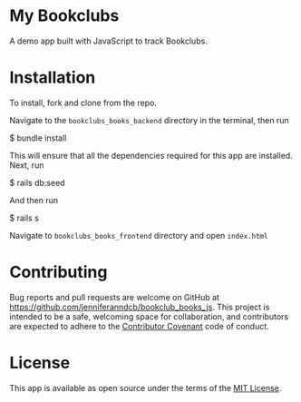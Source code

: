 # My Bookclubs

A demo app built with JavaScript to track Bookclubs.

# Installation

To install, fork and clone from the repo.

Navigate to the `bookclubs_books_backend` directory in the terminal, then run

\$ bundle install

This will ensure that all the dependencies required for this app are installed. Next, run

\$ rails db:seed

And then run

\$ rails s

Navigate to `bookclubs_books_frontend` directory and open `index.html`

# Contributing

Bug reports and pull requests are welcome on GitHub at https://github.com/jenniferanndcb/bookclub_books_js. This project is intended to be a safe, welcoming space for collaboration, and contributors are expected to adhere to the [Contributor Covenant](https://www.contributor-covenant.org/) code of conduct.

# License

This app is available as open source under the terms of the [MIT License](https://opensource.org/licenses/MIT).
